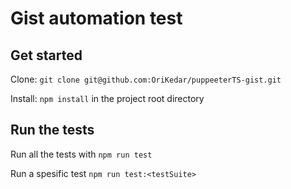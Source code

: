 # Gist automation test

## Get started
 
Clone: `git clone git@github.com:OriKedar/puppeeterTS-gist.git`

Install: `npm install` in the project root directory

## Run the tests

Run all the tests with `npm run test`

Run a spesific test  `npm run test:<testSuite>`
